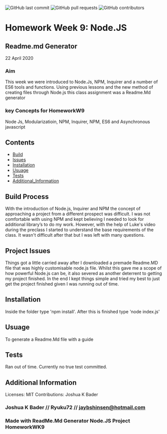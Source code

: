 
![GitHub last commit](https://img.shields.io/github/last-commit/Ryuku72/HomeworkW9?style=for-the-badge)
![GitHub pull requests](https://img.shields.io/github/issues-pr/Ryuku72/HomeworkW9?style=for-the-badge)
![GitHub contributors](https://img.shields.io/github/contributors/Ryuku72/HomeworkW9?style=for-the-badge)

# Homework Week 9: Node.JS 
## Readme.md Generator
22 April 2020

### Aim
This week we were introduced to Node.Js, NPM, Inquirer and a number of ES6 tools and functions. Using previous lessons and the new method of creating files through Node.js this class assignment was a Readme.Md generator

### key Concepts for HomeworkW9
Node Js, Modularizatioin, NPM, Inquirer, NPM, ES6 and Asynchronous javascript
    
## Contents
* [Build](#Build)
* [Issues](#Issues)
* [Installation](#Installation)
* [Usuage](#Usuage)
* [Tests](#Tests)
* [Additional_Information](#Additional_Information)



<a name="Build">

## Build Process 
With the introduction of Node.js, Inquirer and NPM the concept of approaching a project from a different prospect was difficult. I was not comfortable with using NPM and kept believing I needed to look for additional library’s to do my work. However, with the help of Luke's video during the preclass I started to understand the base requirements of the class. It wasn't difficult after that but I was left with many questions.


<a name="Issues">

## Project Issues 
Things got a little carried away after I downloaded a premade Readme.MD file that was highly customisable node.js file. Whilst this gave me a scope of how powerful Node.js can be, it also severed as another deterrent to getting my project finished. In the end I kept things simple and tried my best to just get the project finished given I was running out of time.


<a name="Installation">

## Installation 
Inside the folder type 'npm install'. After this is finished type 'node index.js'


<a name="Usuage">

## Usuage 
To generate a Readme.Md file with a guide
  

<a name="Tests">

## Tests
Ran out of time. Currently no true test committed. 


<a name="Additional_Information">

## Additional Information
Licenses: MIT
Contributions: Joshua K Bader
  



### Joshua K Bader // Ryuku72 // jaybshinsen@hotmail.com
### Made with ReadMe.Md Generator Node.JS Project HomeworkWK9
